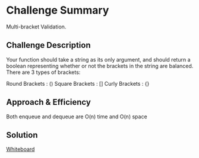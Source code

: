 # Challenge Summary
Multi-bracket Validation.

## Challenge Description
Your function should take a string as its only argument, and should return a boolean representing whether or not the brackets in the string are balanced. There are 3 types of brackets:

Round Brackets : ()
Square Brackets : []
Curly Brackets : {}

## Approach & Efficiency
Both enqueue and dequeue are O(n) time and O(n) space

## Solution
[Whiteboard](assets/multi_bracket_validation.png)